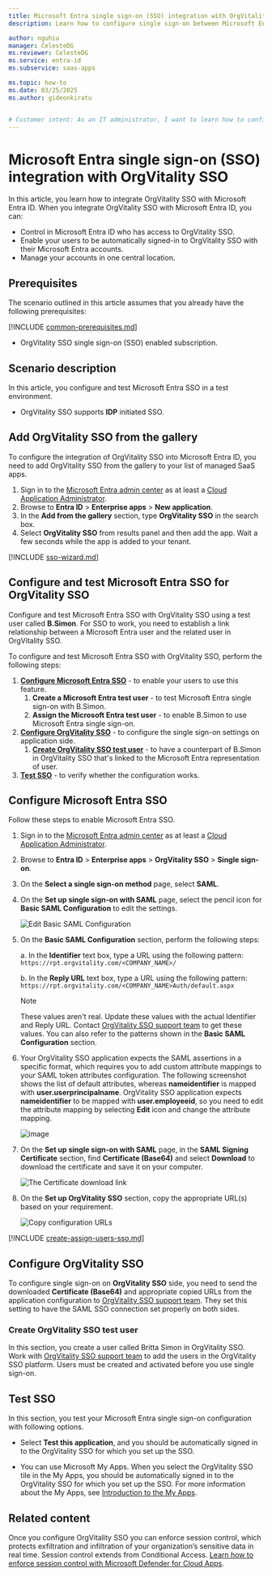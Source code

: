 ```yaml
---
title: Microsoft Entra single sign-on (SSO) integration with OrgVitality SSO
description: Learn how to configure single sign-on between Microsoft Entra ID and OrgVitality SSO.

author: nguhiu
manager: CelesteDG
ms.reviewer: CelesteDG
ms.service: entra-id
ms.subservice: saas-apps

ms.topic: how-to
ms.date: 03/25/2025
ms.author: gideonkiratu


# Customer intent: As an IT administrator, I want to learn how to configure single sign-on between Microsoft Entra ID and OrgVitality SSO so that I can control who has access to OrgVitality SSO, enable automatic sign-in with Microsoft Entra accounts, and manage my accounts in one central location.
---
```


# Microsoft Entra single sign-on (SSO) integration with OrgVitality SSO

In this article,  you learn how to integrate OrgVitality SSO with Microsoft Entra ID. When you integrate OrgVitality SSO with Microsoft Entra ID, you can:

* Control in Microsoft Entra ID who has access to OrgVitality SSO.
* Enable your users to be automatically signed-in to OrgVitality SSO with their Microsoft Entra accounts.
* Manage your accounts in one central location.

## Prerequisites

The scenario outlined in this article assumes that you already have the following prerequisites:

[!INCLUDE [common-prerequisites.md](~/identity/saas-apps/includes/common-prerequisites.md)]
* OrgVitality SSO single sign-on (SSO) enabled subscription.

## Scenario description

In this article,  you configure and test Microsoft Entra SSO in a test environment.

* OrgVitality SSO supports **IDP** initiated SSO.

## Add OrgVitality SSO from the gallery

To configure the integration of OrgVitality SSO into Microsoft Entra ID, you need to add OrgVitality SSO from the gallery to your list of managed SaaS apps.

1. Sign in to the [Microsoft Entra admin center](https://entra.microsoft.com) as at least a [Cloud Application Administrator](~/identity/role-based-access-control/permissions-reference.md#cloud-application-administrator).
1. Browse to **Entra ID** > **Enterprise apps** > **New application**.
1. In the **Add from the gallery** section, type **OrgVitality SSO** in the search box.
1. Select **OrgVitality SSO** from results panel and then add the app. Wait a few seconds while the app is added to your tenant.

 [!INCLUDE [sso-wizard.md](~/identity/saas-apps/includes/sso-wizard.md)]

<a name='configure-and-test-azure-ad-sso-for-orgvitality-sso'></a>

## Configure and test Microsoft Entra SSO for OrgVitality SSO

Configure and test Microsoft Entra SSO with OrgVitality SSO using a test user called **B.Simon**. For SSO to work, you need to establish a link relationship between a Microsoft Entra user and the related user in OrgVitality SSO.

To configure and test Microsoft Entra SSO with OrgVitality SSO, perform the following steps:

1. **[Configure Microsoft Entra SSO](#configure-azure-ad-sso)** - to enable your users to use this feature.
    1. **Create a Microsoft Entra test user** - to test Microsoft Entra single sign-on with B.Simon.
    1. **Assign the Microsoft Entra test user** - to enable B.Simon to use Microsoft Entra single sign-on.
1. **[Configure OrgVitality SSO](#configure-orgvitality-sso)** - to configure the single sign-on settings on application side.
    1. **[Create OrgVitality SSO test user](#create-orgvitality-sso-test-user)** - to have a counterpart of B.Simon in OrgVitality SSO that's linked to the Microsoft Entra representation of user.
1. **[Test SSO](#test-sso)** - to verify whether the configuration works.

<a name='configure-azure-ad-sso'></a>

## Configure Microsoft Entra SSO

Follow these steps to enable Microsoft Entra SSO.

1. Sign in to the [Microsoft Entra admin center](https://entra.microsoft.com) as at least a [Cloud Application Administrator](~/identity/role-based-access-control/permissions-reference.md#cloud-application-administrator).
1. Browse to **Entra ID** > **Enterprise apps** > **OrgVitality SSO** > **Single sign-on**.
1. On the **Select a single sign-on method** page, select **SAML**.
1. On the **Set up single sign-on with SAML** page, select the pencil icon for **Basic SAML Configuration** to edit the settings.

   ![Edit Basic SAML Configuration](common/edit-urls.png)

1. On the **Basic SAML Configuration** section, perform the following steps:

    a. In the **Identifier** text box, type a URL using the following pattern:
    `https://rpt.orgvitality.com/<COMPANY_NAME>/`

    b. In the **Reply URL** text box, type a URL using the following pattern:
    `https://rpt.orgvitality.com/<COMPANY_NAME>Auth/default.aspx`

    > [!NOTE]
    > These values aren't real. Update these values with the actual Identifier and Reply URL. Contact [OrgVitality SSO support team](https://orgvitality.com/contact-us/) to get these values. You can also refer to the patterns shown in the **Basic SAML Configuration** section.

1. Your OrgVitality SSO application expects the SAML assertions in a specific format, which requires you to add custom attribute mappings to your SAML token attributes configuration. The following screenshot shows the list of default attributes, whereas **nameidentifier** is mapped with **user.userprincipalname**. OrgVitality SSO application expects **nameidentifier** to be mapped with **user.employeeid**, so you need to edit the attribute mapping by selecting **Edit** icon and change the attribute mapping.

	![image](common/default-attributes.png)

1. On the **Set up single sign-on with SAML** page, in the **SAML Signing Certificate** section,  find **Certificate (Base64)** and select **Download** to download the certificate and save it on your computer.

	![The Certificate download link](common/certificatebase64.png)

1. On the **Set up OrgVitality SSO** section, copy the appropriate URL(s) based on your requirement.

	![Copy configuration URLs](common/copy-configuration-urls.png)

<a name='create-an-azure-ad-test-user'></a>

[!INCLUDE [create-assign-users-sso.md](~/identity/saas-apps/includes/create-assign-users-sso.md)]

## Configure OrgVitality SSO

To configure single sign-on on **OrgVitality SSO** side, you need to send the downloaded **Certificate (Base64)** and appropriate copied URLs from the application configuration to [OrgVitality SSO support team](https://orgvitality.com/contact-us/). They set this setting to have the SAML SSO connection set properly on both sides.

### Create OrgVitality SSO test user

In this section, you create a user called Britta Simon in OrgVitality SSO. Work with [OrgVitality SSO support team](https://orgvitality.com/contact-us/) to add the users in the OrgVitality SSO platform. Users must be created and activated before you use single sign-on.

## Test SSO 

In this section, you test your Microsoft Entra single sign-on configuration with following options.

* Select **Test this application**, and you should be automatically signed in to the OrgVitality SSO for which you set up the SSO.

* You can use Microsoft My Apps. When you select the OrgVitality SSO tile in the My Apps, you should be automatically signed in to the OrgVitality SSO for which you set up the SSO. For more information about the My Apps, see [Introduction to the My Apps](https://support.microsoft.com/account-billing/sign-in-and-start-apps-from-the-my-apps-portal-2f3b1bae-0e5a-4a86-a33e-876fbd2a4510).

## Related content

Once you configure OrgVitality SSO you can enforce session control, which protects exfiltration and infiltration of your organization’s sensitive data in real time. Session control extends from Conditional Access. [Learn how to enforce session control with Microsoft Defender for Cloud Apps](/cloud-app-security/proxy-deployment-aad).
